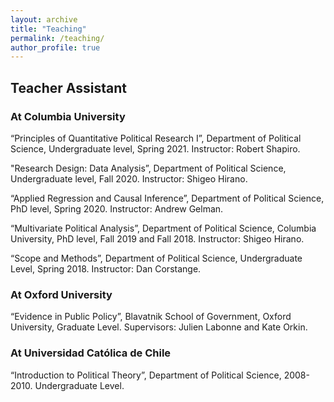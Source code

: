 ```yaml
---
layout: archive
title: "Teaching"
permalink: /teaching/
author_profile: true
---
```

## Teacher Assistant

### At Columbia University

 “Principles of Quantitative Political Research I”, Department of Political Science, Undergraduate level, Spring 2021. Instructor: Robert Shapiro.

"Research Design: Data Analysis”, Department of Political Science, Undergraduate level, Fall 2020. Instructor: Shigeo Hirano.

“Applied Regression and Causal Inference”, Department of Political Science, PhD level, Spring 2020. Instructor: Andrew Gelman.

“Multivariate Political Analysis”, Department of Political Science, Columbia University, PhD level, Fall 2019 and Fall 2018. Instructor: Shigeo Hirano.

“Scope and Methods”, Department of Political Science,  Undergraduate Level, Spring 2018. Instructor: Dan Corstange.

### At Oxford University

“Evidence in Public Policy”, Blavatnik School of Government, Oxford University, Graduate Level. Supervisors: Julien Labonne and Kate Orkin.

### At Universidad Católica de Chile

“Introduction to Political Theory”, Department of Political Science, 2008-2010.  Undergraduate Level.
